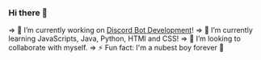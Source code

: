 ### Hi there 👋

⇒ 🔭 I’m currently working on [Discord Bot Development](https://discord.com/developers/docs/intro)!
⇒ 🌱 I’m currently learning JavaScripts, Java, Python, HTMl and CSS!
⇒ 👯 I’m looking to collaborate with myself.
⇒ ⚡ Fun fact: I'm a nubest boy forever 💪 
